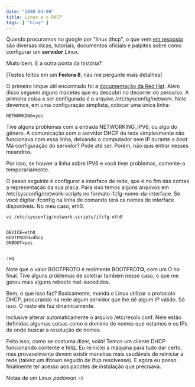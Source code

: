 ```yaml
---
date: "2008-04-09"
title: Linux e o DHCP
tags: [ "blog" ]
---
```

Quando procuramos no google por "linux dhcp", o que vem [em resposta](http://www.google.com/search?q=linux%20dhcp) são diversas dicas, tutoriais, documentos oficiais e palpites sobre como configurar um **servidor** Linux.

Muito bem. E a outra ponta da história?

[Testes feitos em um **Fedora 8**, não me pergunte mais detalhes]

O primeiro linque útil encontrado foi a [documentação da Red Hat](http://www.redhat.com/docs/manuals/linux/RHL-8.0-Manual/custom-guide/s1-dhcp-configuring-client.html). Além disso seguem alguns macetes que eu descobri no decorrer do percurso. A primeira coisa a ser configurada é o arquivo /etc/sysconfig/network. Nele devemos, em uma configuração simplista, colocar uma única linha:

    
    NETWORKING=yes

Tive alguns problemas com a entrada NETWORKING_IPV6, ou algo do gênero. A comunicação com o servidor DHCP da rede simplesmente não funcionava com essa linha, deixando o computador sem IP durante o _boot_. Má configuração do servidor? Pode até ser. Porém, não quis entrar nesses meandros.

Por isso, se houver a linha sobre IPV6 e você tiver problemas, comente-a temporariamente.

O passo seguinte é configurar a interface de rede, que é no fim das contas a representação da sua placa. Para isso temos alguns arquivos em /etc/sysconfig/network-scripts no formato ifcfg-nome-da-interface. Se você digitar ifconfig na linha de comando terá os nomes de interface disponíveis. No meu caso, eth0.

    
    vi /etc/sysconfig/network-scripts/ifcfg-eth0

    
    DEVICE=eth0
    BOOTPROTO=dhcp
    ONBOOT=yes

    
    :wq

Note que o valor BOOTPROTO é realmente BOOTPROT**O**, com um O no final. Tive alguns problemas de soletrar também nesse caso, o que me gerou mais alguns _reboots_ mal-sucedidos.

Bem, o que isso faz? Basicamente, manda o Linux utilizar o protocolo DHCP, procurando na rede algum servidor que lhe dê algum IP válido. Só isso. O resto ele faz dinamicamente.

Inclusive alterar automaticamente o arquivo /etc/resolv.conf. Nele estão definidas algumas coisas como o domínio de nomes que estamos e os IPs de onde buscar a resolução de nomes.

Feito isso, como se costuma dizer, _voilà_! Temos um cliente DHCP funcionando contente e feliz. Eu reiniciei a máquina para tudo dar certo, mas provavelmente devem existir maneiras mais saudáveis de reiniciar a rede (talvez um ifdown seguido de ifup resolvesse).  E agora eu posso finalmente ter acesso aos pacotes de instalação que precisava.

Notas de um Linux _padawan_ =)
